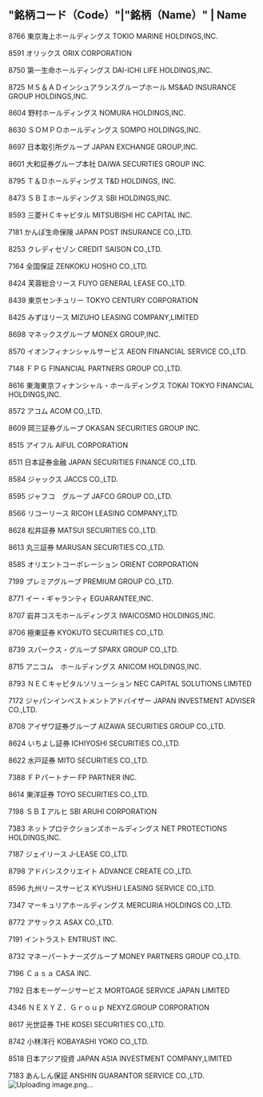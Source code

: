 "銘柄コード（Code）"|"銘柄（Name）"	| Name
--
8766	東京海上ホールディングス	TOKIO MARINE HOLDINGS,INC.

8591	オリックス	ORIX CORPORATION

8750	第一生命ホールディングス	DAI-ICHI LIFE HOLDINGS,INC.

8725	ＭＳ＆ＡＤインシュアランスグループホール	MS&AD INSURANCE GROUP HOLDINGS,INC.

8604	野村ホールディングス	NOMURA HOLDINGS,INC.

8630	ＳＯＭＰＯホールディングス	SOMPO HOLDINGS,INC.

8697	日本取引所グループ	JAPAN EXCHANGE GROUP,INC.

8601	大和証券グループ本社	DAIWA SECURITIES GROUP INC.

8795	Ｔ＆Ｄホールディングス	T&D HOLDINGS, INC.

8473	ＳＢＩホールディングス	SBI HOLDINGS,INC.

8593	三菱ＨＣキャピタル	MITSUBISHI HC CAPITAL INC.

7181	かんぽ生命保険	JAPAN POST INSURANCE CO.,LTD.

8253	クレディセゾン	CREDIT SAISON CO.,LTD.

7164	全国保証	ZENKOKU HOSHO CO.,LTD.

8424	芙蓉総合リース	FUYO GENERAL LEASE CO.,LTD.

8439	東京センチュリー	TOKYO CENTURY CORPORATION

8425	みずほリース	MIZUHO LEASING COMPANY,LIMITED

8698	マネックスグループ	MONEX GROUP,INC.

8570	イオンフィナンシャルサービス	AEON FINANCIAL SERVICE CO.,LTD.

7148	ＦＰＧ	FINANCIAL PARTNERS GROUP CO.,LTD.

8616	東海東京フィナンシャル・ホールディングス	TOKAI TOKYO FINANCIAL HOLDINGS,INC.

8572	アコム	ACOM CO.,LTD.

8609	岡三証券グループ	OKASAN SECURITIES GROUP INC.

8515	アイフル	AIFUL CORPORATION

8511	日本証券金融	JAPAN SECURITIES FINANCE CO.,LTD.

8584	ジャックス	JACCS CO.,LTD.

8595	ジャフコ　グループ	JAFCO GROUP CO.,LTD.

8566	リコーリース	RICOH LEASING COMPANY,LTD.

8628	松井証券	MATSUI SECURITIES CO.,LTD.

8613	丸三証券	MARUSAN SECURITIES CO.,LTD.

8585	オリエントコーポレーション	ORIENT CORPORATION

7199	プレミアグループ	PREMIUM GROUP CO.,LTD.

8771	イー・ギャランティ	EGUARANTEE,INC.

8707	岩井コスモホールディングス	IWAICOSMO HOLDINGS,INC.

8706	極東証券	KYOKUTO SECURITIES CO.,LTD.

8739	スパークス・グループ	SPARX GROUP CO.,LTD.

8715	アニコム　ホールディングス	ANICOM HOLDINGS,INC.

8793	ＮＥＣキャピタルソリューション	NEC CAPITAL SOLUTIONS LIMITED

7172	ジャパンインベストメントアドバイザー	JAPAN INVESTMENT ADVISER CO.,LTD.

8708	アイザワ証券グループ	AIZAWA SECURITIES GROUP CO.,LTD.

8624	いちよし証券	ICHIYOSHI SECURITIES CO.,LTD.

8622	水戸証券	MITO SECURITIES CO.,LTD.

7388	ＦＰパートナー	FP PARTNER INC.

8614	東洋証券	TOYO SECURITIES CO.,LTD.

7198	ＳＢＩアルヒ	SBI ARUHI CORPORATION

7383	ネットプロテクションズホールディングス	NET PROTECTIONS HOLDINGS,INC.

7187	ジェイリース	J-LEASE CO.,LTD.

8798	アドバンスクリエイト	ADVANCE CREATE CO.,LTD.

8596	九州リースサービス	KYUSHU LEASING SERVICE CO.,LTD.

7347	マーキュリアホールディングス	MERCURIA HOLDINGS CO.,LTD.

8772	アサックス	ASAX CO.,LTD.

7191	イントラスト	ENTRUST INC.

8732	マネーパートナーズグループ	MONEY PARTNERS GROUP CO.,LTD.

7196	Ｃａｓａ	CASA INC.

7192	日本モーゲージサービス	MORTGAGE SERVICE JAPAN LIMITED

4346	ＮＥＸＹＺ．Ｇｒｏｕｐ	NEXYZ.GROUP CORPORATION

8617	光世証券	THE KOSEI SECURITIES CO.,LTD.

8742	小林洋行	KOBAYASHI YOKO CO.,LTD.

8518	日本アジア投資	JAPAN ASIA INVESTMENT COMPANY,LIMITED

7183	あんしん保証	ANSHIN GUARANTOR SERVICE CO.,LTD.![Uploading image.png…]()

